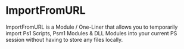 # ImportFromURL
ImportFromURL is a Module / One-Liner that allows you to temporarily import Ps1 Scripts, Psm1 Modules &amp; DLL Modules into your current PS session without having to store any files locally.
